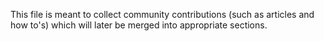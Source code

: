This file is meant to collect community contributions (such as articles and how
to's) which will later be merged into appropriate sections.

<!--
Here is an example of how such a community contribution could look like:

## Topic of this section (e.g. "## Setting up Ory Kratos with Traefik")

text

### Some subsection

text

#### Some subsubsection

text
-->
